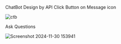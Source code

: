 ChatBot Design by API
Click Button on Message icon

![ctb](https://github.com/user-attachments/assets/9d1039c8-28ba-46a6-82e2-11b0983875ba)


Ask Questions

![Screenshot 2024-11-30 153941](https://github.com/user-attachments/assets/320f3db4-1783-4886-99c8-d4a4f66e5858)
